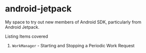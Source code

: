 # android-jetpack
My space to try out new members of Android SDK, particularly from Android Jetpack.

Listing Items covered
1. `WorkManager` - Starting and Stopping a Periodic Work Request
